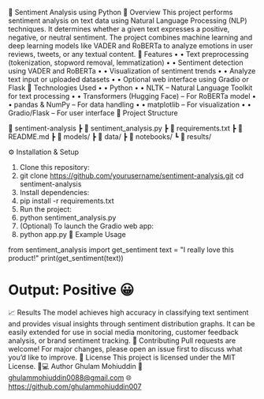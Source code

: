 💬 Sentiment Analysis using Python
📖 Overview
This project performs sentiment analysis on text data using Natural Language Processing (NLP) techniques. It determines whether a given text expresses a positive, negative, or neutral sentiment. The project combines machine learning and deep learning models like VADER and RoBERTa to analyze emotions in user reviews, tweets, or any textual content.
🚀 Features
•	• Text preprocessing (tokenization, stopword removal, lemmatization)
•	• Sentiment detection using VADER and RoBERTa
•	• Visualization of sentiment trends
•	• Analyze text input or uploaded datasets
•	• Optional web interface using Gradio or Flask
🧠 Technologies Used
•	• Python
•	• NLTK – Natural Language Toolkit for text processing
•	• Transformers (Hugging Face) – For RoBERTa model
•	• pandas & NumPy – For data handling
•	• matplotlib – For visualization
•	• Gradio/Flask – For user interface
🧩 Project Structure

📂 sentiment-analysis
 ┣ 📜 sentiment_analysis.py
 ┣ 📜 requirements.txt
 ┣ 📜 README.md
 ┣ 📂 models/
 ┣ 📂 data/
 ┣ 📂 notebooks/
 ┗ 📂 results/

⚙️ Installation & Setup
1. Clone this repository:
1.	git clone https://github.com/yourusername/sentiment-analysis.git
cd sentiment-analysis
2. Install dependencies:
2.	pip install -r requirements.txt
3. Run the project:
3.	python sentiment_analysis.py
4. (Optional) To launch the Gradio web app:
4.	python app.py
🧪 Example Usage

from sentiment_analysis import get_sentiment
text = "I really love this product!"
print(get_sentiment(text))
# Output: Positive 😀

📈 Results
The model achieves high accuracy in classifying text sentiment and provides visual insights through sentiment distribution graphs. It can be easily extended for use in social media monitoring, customer feedback analysis, or brand sentiment tracking.
🤝 Contributing
Pull requests are welcome! For major changes, please open an issue first to discuss what you’d like to improve.
📝 License
This project is licensed under the MIT License.
👨💻 Author
Ghulam Mohiuddin
📧 ghulammohiuddin0088@gmail.com
🌐 https://github.com/ghulammohiuddin007
